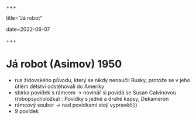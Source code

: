 +++

title="Já robot"

date=2022-06-07

+++

# Já robot (Asimov) 1950

- rus židovského původu, který se nikdy nenaučil Rusky, protože se v jeho útlém dětství odstěhovali do Ameriky
- sbírka povídek s rámcem $\to$ novinář si povídá se Susan Calvinovou (robopsycholožka) : Povídky s jedné a druhé kapsy, Dekameron
- rámcový soubor $\to$ nad povídkami stojí vypravěč(i)
- 9 povídek